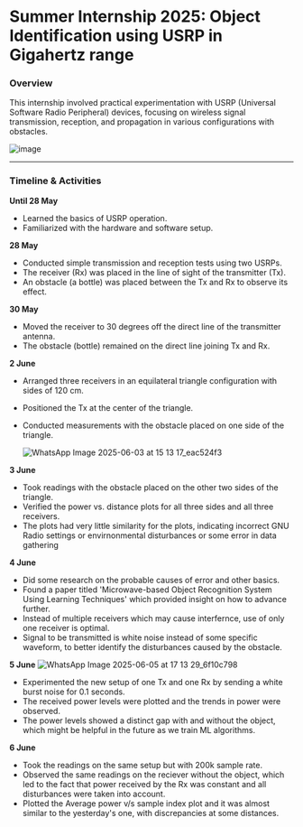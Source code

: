 # Summer Internship 2025: Object Identification using USRP in Gigahertz range

### Overview

This internship involved practical experimentation with USRP (Universal Software Radio Peripheral) devices, focusing on wireless signal transmission, reception, and propagation in various configurations with obstacles.

![image](https://github.com/user-attachments/assets/b3df67c4-795a-47f8-94fb-99428c5a6ffa)

---

### Timeline & Activities

**Until 28 May**

* Learned the basics of USRP operation.
* Familiarized with the hardware and software setup.

**28 May**

* Conducted simple transmission and reception tests using two USRPs.
* The receiver (Rx) was placed in the line of sight of the transmitter (Tx).
* An obstacle (a bottle) was placed between the Tx and Rx to observe its effect.

**30 May**

* Moved the receiver to 30 degrees off the direct line of the transmitter antenna.
* The obstacle (bottle) remained on the direct line joining Tx and Rx.

**2 June**

* Arranged three receivers in an equilateral triangle configuration with sides of 120 cm.
* Positioned the Tx at the center of the triangle.
* Conducted measurements with the obstacle placed on one side of the triangle.

  ![WhatsApp Image 2025-06-03 at 15 13 17_eac524f3](https://github.com/user-attachments/assets/92e69d9a-d5ae-4f90-9bc3-4fe1f94ea363)


**3 June**

* Took readings with the obstacle placed on the other two sides of the triangle.
* Verified the power vs. distance plots for all three sides and all three receivers.
* The plots had very little similarity for the plots, indicating incorrect GNU Radio settings or envirnonmental disturbances or some error in data gathering


**4 June**

* Did some research on the probable causes of error and other basics.
* Found a paper titled 'Microwave-based Object Recognition System Using Learning Techniques' which provided insight on how to advance further.
* Instead of multiple receivers which may cause interfernce, use of only one receiver is optimal.
* Signal to be transmitted is white noise instead of some specific waveform, to better identify the disturbances caused by the obstacle.

**5 June**
![WhatsApp Image 2025-06-05 at 17 13 29_6f10c798](https://github.com/user-attachments/assets/529dc89a-a35e-4cab-bd64-3a331f447601)
* Experimented the new setup of one Tx and one Rx by sending a white burst noise for 0.1 seconds.
* The received power levels were plotted and the trends in power were observed.
* The power levels showed a distinct gap with and without the object, which might be helpful in the future as we train ML algorithms.

**6 June**
* Took the readings on the same setup but with 200k sample rate.
* Observed the same readings on the reciever without the object, which led to the fact that power received by the Rx was constant and all disturbances were taken into account.
* Plotted the Average power v/s sample index plot and it was almost similar to the yesterday's one, with discrepancies at some distances.

  
